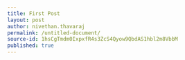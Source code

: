 ```yaml
---
title: First Post
layout: post
author: nivethan.thavaraj
permalink: /untitled-document/
source-id: 1hsCgTmdm0IxpxfR4s3ZcS4Qyow9QbdAS1hbl2m8VbbM
published: true
---
```


